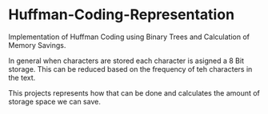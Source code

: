 # Huffman-Coding-Representation
Implementation of Huffman Coding using Binary Trees and Calculation of Memory Savings.

In general when characters are stored each character is asigned a 8 Bit storage.
This can be reduced based on the frequency of teh characters in the text.

This projects represents how that can be done and calculates the amount of storage space we can save.
